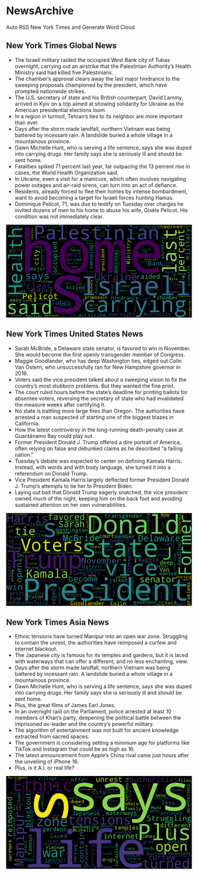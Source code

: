 # NewsArchive
Auto RSS New York Times and Generate Word Cloud

## New York Times Global News
* The Israeli military raided the occupied West Bank city of Tubas overnight, carrying out an airstrike that the Palestinian Authority’s Health Ministry said had killed five Palestinians.
* The chamber’s approval clears away the last major hindrance to the sweeping proposals championed by the president, which have prompted nationwide strikes.
* The U.S. secretary of state and his British counterpart, David Lammy, arrived in Kyiv on a trip aimed at showing solidarity for Ukraine as the American presidential elections loom.
* In a region in turmoil, Tehran’s ties to its neighbor are more important than ever.
* Days after the storm made landfall, northern Vietnam was being battered by incessant rain. A landslide buried a whole village in a mountainous province.
* Dawn Michelle Hunt, who is serving a life sentence, says she was duped into carrying drugs. Her family says she is seriously ill and should be sent home.
* Fatalities spiked 71 percent last year, far outpacing the 13 percent rise in cases, the World Health Organization said.
* In Ukraine, even a visit for a manicure, which often involves navigating power outages and air-raid sirens, can turn into an act of defiance.
* Residents, already forced to flee their homes by intense bombardment, want to avoid becoming a target for Israeli forces hunting Hamas.
* Dominique Pelicot, 71, was due to testify on Tuesday over charges he invited dozens of men to his home to abuse his wife, Gisèle Pelicot. His condition was not immediately clear.

![Global](./global.png)
## New York Times United States News
* Sarah McBride, a Delaware state senator, is favored to win in November. She would become the first openly transgender member of Congress.
* Maggie Goodlander, who has deep Washington ties, edged out Colin Van Ostern, who unsuccessfully ran for New Hampshire governor in 2016.
* Voters said the vice president talked about a sweeping vision to fix the country’s most stubborn problems. But they wanted the fine print.
* The court ruled hours before the state’s deadline for printing ballots for absentee voters, reversing the secretary of state who had invalidated the measure weeks after certifying it.
* No state is battling more large fires than Oregon. The authorities have arrested a man suspected of starting one of the biggest blazes in California.
* How the latest controversy in the long-running death-penalty case at Guantánamo Bay could play out.
* Former President Donald J. Trump offered a dire portrait of America, often relying on false and debunked claims as he described “a failing nation.”
* Tuesday’s debate was expected to center on defining Kamala Harris. Instead, with words and with body language, she turned it into a referendum on Donald Trump.
* Vice President Kamala Harris largely deflected former President Donald J. Trump’s attempts to tie her to President Biden.
* Laying out bait that Donald Trump eagerly snatched, the vice president owned much of the night, keeping him on the back foot and avoiding sustained attention on her own vulnerabilities.

![US](./usnews.png)
## New York Times Asia News
* Ethnic tensions have turned Manipur into an open war zone. Struggling to contain the unrest, the authorities have reimposed a curfew and internet blackout.
* The Japanese city is famous for its temples and gardens, but it is laced with waterways that can offer a different, and no less enchanting, view.
* Days after the storm made landfall, northern Vietnam was being battered by incessant rain. A landslide buried a whole village in a mountainous province.
* Dawn Michelle Hunt, who is serving a life sentence, says she was duped into carrying drugs. Her family says she is seriously ill and should be sent home.
* Plus, the great films of James Earl Jones.
* In an overnight raid on the Parliament, police arrested at least 10 members of Khan’s party, deepening the political battle between the imprisoned ex-leader and the country’s powerful military.
* The algorithm of entertainment was not built for ancient knowledge extracted from sacred spaces.
* The government is considering setting a minimum age for platforms like TikTok and Instagram that could be as high as 16.
* The latest announcement from Apple’s China rival came just hours after the unveiling of iPhone 16.
* Plus, is it A.I. or real life?

![Asian](./asian.png)
